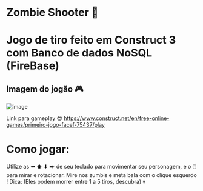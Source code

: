 # Zombie Shooter 🧟

# Jogo de tiro feito em Construct 3 com Banco de dados NoSQL (FireBase)

## Imagem do jogão 🎮
![image](https://github.com/user-attachments/assets/6bc5ebd5-65af-4cfc-92bd-ecea2666e591)

Link para gameplay 😎
https://www.construct.net/en/free-online-games/primeiro-jogo-facef-75437/play

# Como jogar:
Utilize as ⬅ ⬆ ⬇ ⮕ de seu teclado para movimentar seu personagem, e o 🖱️ para mirar e rotacionar. Mire nos zumbis e meta bala com o clique esquerdo !
Dica: (Eles podem morrer entre 1 a 5 tiros, descubra) 💀
